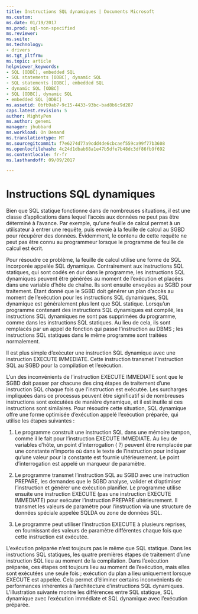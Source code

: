 ```yaml
---
title: Instructions SQL dynamiques | Documents Microsoft
ms.custom: 
ms.date: 01/19/2017
ms.prod: sql-non-specified
ms.reviewer: 
ms.suite: 
ms.technology:
- drivers
ms.tgt_pltfrm: 
ms.topic: article
helpviewer_keywords:
- SQL [ODBC], embedded SQL
- SQL statements [ODBC], dynamic SQL
- SQL statements [ODBC], embedded SQL
- dynamic SQL [ODBC]
- SQL [ODBC], dynamic SQL
- embedded SQL [ODBC]
ms.assetid: 0bfb9ab7-9c15-4433-93bc-bad8b6c9d287
caps.latest.revision: 5
author: MightyPen
ms.author: genemi
manager: jhubbard
ms.workload: On Demand
ms.translationtype: MT
ms.sourcegitcommit: f7e6274d77a9cdd4de6cbcaef559ca99f77b3608
ms.openlocfilehash: 4c24d1dbab68a1e47b5dfe7b48dc3df86fb9f692
ms.contentlocale: fr-fr
ms.lasthandoff: 09/09/2017

---
```

# <a name="dynamic-sql"></a>Instructions SQL dynamiques
Bien que SQL statique fonctionne dans de nombreuses situations, il est une classe d’applications dans lequel l’accès aux données ne peut pas être déterminé à l’avance. Par exemple, qu'une feuille de calcul permet à un utilisateur à entrer une requête, puis envoie à la feuille de calcul au SGBD pour récupérer des données. Évidemment, le contenu de cette requête ne peut pas être connu au programmeur lorsque le programme de feuille de calcul est écrit.  
  
 Pour résoudre ce problème, la feuille de calcul utilise une forme de SQL incorporée appelée SQL dynamique. Contrairement aux instructions SQL statiques, qui sont codés en dur dans le programme, les instructions SQL dynamiques peuvent être générées au moment de l’exécution et placées dans une variable d’hôte de chaîne. Ils sont ensuite envoyées au SGBD pour traitement. Étant donné que le SGBD doit générer un plan d’accès au moment de l’exécution pour les instructions SQL dynamiques, SQL dynamique est généralement plus lent que SQL statique. Lorsqu’un programme contenant des instructions SQL dynamiques est compilé, les instructions SQL dynamiques ne sont pas supprimées du programme, comme dans les instructions SQL statiques. Au lieu de cela, ils sont remplacés par un appel de fonction qui passe l’instruction au DBMS ; les instructions SQL statiques dans le même programme sont traitées normalement.  
  
 Il est plus simple d’exécuter une instruction SQL dynamique avec une instruction EXECUTE IMMEDIATE. Cette instruction transmet l’instruction SQL au SGBD pour la compilation et l’exécution.  
  
 L’un des inconvénients de l’instruction EXECUTE IMMEDIATE sont que le SGBD doit passer par chacune des cinq étapes de traitement d’une instruction SQL chaque fois que l’instruction est exécutée. Les surcharges impliquées dans ce processus peuvent être significatif si de nombreuses instructions sont exécutées de manière dynamique, et il est inutile si ces instructions sont similaires. Pour résoudre cette situation, SQL dynamique offre une forme optimisée d’exécution appelé l’exécution préparée, qui utilise les étapes suivantes :  
  
1.  Le programme construit une instruction SQL dans une mémoire tampon, comme il le fait pour l’instruction EXECUTE IMMEDIATE. Au lieu de variables d’hôte, un point d’interrogation ( ?) peuvent être remplacée par une constante n’importe où dans le texte de l’instruction pour indiquer qu’une valeur pour la constante est fournie ultérieurement. Le point d’interrogation est appelé un marqueur de paramètre.  
  
2.  Le programme transmet l’instruction SQL au SGBD avec une instruction PREPARE, les demandes que le SGBD analyse, valider et d’optimiser l’instruction et générer une exécution planifier. Le programme utilise ensuite une instruction EXECUTE (pas une instruction EXECUTE IMMEDIATE) pour exécuter l’instruction PREPARE ultérieurement. Il transmet les valeurs de paramètre pour l’instruction via une structure de données spéciale appelée SQLDA ou zone de données SQL.  
  
3.  Le programme peut utiliser l’instruction EXECUTE à plusieurs reprises, en fournissant des valeurs de paramètre différentes chaque fois que cette instruction est exécutée.  
  
 L’exécution préparée n’est toujours pas le même que SQL statique. Dans les instructions SQL statiques, les quatre premières étapes de traitement d’une instruction SQL lieu au moment de la compilation. Dans l’exécution préparée, ces étapes ont toujours lieu au moment de l’exécution, mais elles sont exécutées une seule fois ; exécution du plan a lieu uniquement lorsque EXECUTE est appelée. Cela permet d’éliminer certains inconvénients de performances inhérentes à l’architecture d’instructions SQL dynamiques. L’illustration suivante montre les différences entre SQL statique, SQL dynamique avec l’exécution immédiate et SQL dynamique avec l’exécution préparée.

